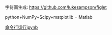 字符画生成: https://github.com/lukesampson/figlet

python+NumPy+Scipy+matplotlib = Matlab

[命令行运行ipynb](https://stackoverflow.com/questions/35545402/how-to-run-an-ipynb-jupyter-notebook-from-terminal)








































































































